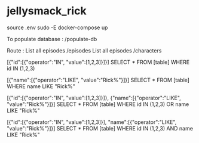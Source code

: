 # jellysmack_rick

source .env
sudo -E docker-compose up

To populate database :
/populate-db

Route :
List all episodes
/episodes
List all episodes
/characters


[{"id":[{"operator":"IN", "value":[1,2,3]}]}]
SELECT * FROM [table] WHERE id IN (1,2,3)

[{"name":[{"operator":"LIKE", "value":"Rick%"}]}]
SELECT * FROM [table] WHERE name LIKE "Rick%"

[{"id":[{"operator":"IN", "value":[1,2,3]}]},
{"name":[{"operator":"LIKE", "value":"Rick%"}]}] 
SELECT * FROM [table] WHERE id IN (1,2,3) OR name LIKE "Rick%"

[{"id":[{"operator":"IN", "value":[1,2,3]}],
"name":[{"operator":"LIKE", "value":"Rick%"}]}] 
SELECT * FROM [table] WHERE id IN (1,2,3) AND name LIKE "Rick%"
